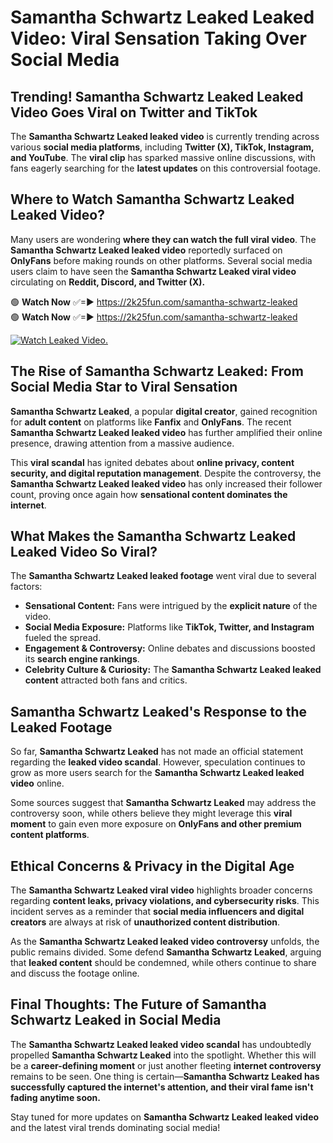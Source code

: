 # Samantha Schwartz Leaked Leaked Video: Viral Sensation Taking Over Social Media

## **Trending! Samantha Schwartz Leaked Leaked Video Goes Viral on Twitter and TikTok**
The **Samantha Schwartz Leaked leaked video** is currently trending across various **social media platforms**, including **Twitter (X), TikTok, Instagram, and YouTube**. The **viral clip** has sparked massive online discussions, with fans eagerly searching for the **latest updates** on this controversial footage.

## **Where to Watch Samantha Schwartz Leaked Leaked Video?**
Many users are wondering **where they can watch the full viral video**. The **Samantha Schwartz Leaked leaked video** reportedly surfaced on **OnlyFans** before making rounds on other platforms. Several social media users claim to have seen the **Samantha Schwartz Leaked viral video** circulating on **Reddit, Discord, and Twitter (X).**

🟢 **Watch Now** ✅=► https://2k25fun.com/samantha-schwartz-leaked  
🟢 **Watch Now** ✅=► https://2k25fun.com/samantha-schwartz-leaked  

[![Watch Leaked Video.](https://miro.medium.com/v2/resize:fit:828/format:webp/1*cilzJN44JGOrTw9NJCrNHA.gif "Watch Leaked Video")](https://2k25fun.com/samantha-schwartz-leaked)

## **The Rise of Samantha Schwartz Leaked: From Social Media Star to Viral Sensation**
**Samantha Schwartz Leaked**, a popular **digital creator**, gained recognition for **adult content** on platforms like **Fanfix** and **OnlyFans**. The recent **Samantha Schwartz Leaked leaked video** has further amplified their online presence, drawing attention from a massive audience.

This **viral scandal** has ignited debates about **online privacy, content security, and digital reputation management**. Despite the controversy, the **Samantha Schwartz Leaked leaked video** has only increased their follower count, proving once again how **sensational content dominates the internet**.

## **What Makes the Samantha Schwartz Leaked Leaked Video So Viral?**
The **Samantha Schwartz Leaked leaked footage** went viral due to several factors:
- **Sensational Content:** Fans were intrigued by the **explicit nature** of the video.
- **Social Media Exposure:** Platforms like **TikTok, Twitter, and Instagram** fueled the spread.
- **Engagement & Controversy:** Online debates and discussions boosted its **search engine rankings**.
- **Celebrity Culture & Curiosity:** The **Samantha Schwartz Leaked leaked content** attracted both fans and critics.

## **Samantha Schwartz Leaked's Response to the Leaked Footage**
So far, **Samantha Schwartz Leaked** has not made an official statement regarding the **leaked video scandal**. However, speculation continues to grow as more users search for the **Samantha Schwartz Leaked leaked video** online.

Some sources suggest that **Samantha Schwartz Leaked** may address the controversy soon, while others believe they might leverage this **viral moment** to gain even more exposure on **OnlyFans and other premium content platforms**.

## **Ethical Concerns & Privacy in the Digital Age**
The **Samantha Schwartz Leaked viral video** highlights broader concerns regarding **content leaks, privacy violations, and cybersecurity risks**. This incident serves as a reminder that **social media influencers and digital creators** are always at risk of **unauthorized content distribution**.

As the **Samantha Schwartz Leaked leaked video controversy** unfolds, the public remains divided. Some defend **Samantha Schwartz Leaked**, arguing that **leaked content** should be condemned, while others continue to share and discuss the footage online.

## **Final Thoughts: The Future of Samantha Schwartz Leaked in Social Media**
The **Samantha Schwartz Leaked leaked video scandal** has undoubtedly propelled **Samantha Schwartz Leaked** into the spotlight. Whether this will be a **career-defining moment** or just another fleeting **internet controversy** remains to be seen. One thing is certain—**Samantha Schwartz Leaked has successfully captured the internet's attention, and their viral fame isn't fading anytime soon.**

Stay tuned for more updates on **Samantha Schwartz Leaked leaked video** and the latest viral trends dominating social media!